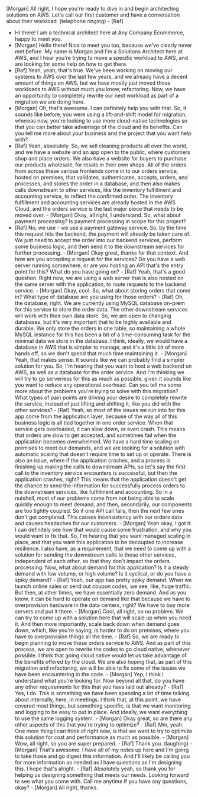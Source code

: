  [Morgan] All right, I hope you're ready to dive in and begin architecting solutions on AWS. Let's call our first customer and have a conversation about their workload. (telephone ringing) - [Raf] 
 
 - Hi there! I am a technical architect here at Any Company Ecommerce, happy to meet you.
 - [Morgan] Hello there! Nice to meet you too, because we've clearly never met before. My name is Morgan and I'm a Solutions Architect here at AWS, and I hear you're trying to move a specific workload to AWS, and are looking for some help on how to get there.
- [Raf] Yeah, yeah, that's true. We've been working on moving our systems to AWS over the last few years, and we already have a decent amount of things on AWS, but we have mostly just moved those workloads to AWS without much you know, refactoring. Now, we have an opportunity to completely rewrite our next workload as part of a migration we are doing here.
- [Morgan] Oh, that's awesome. I can definitely help you with that. So, it sounds like before, you were using a lift-and-shift model for migration, whereas now, you're looking to use more cloud-native technologies so that you can better take advantage of the cloud and its benefits. Can you tell me more about your business and the project that you want help with?
- [Raf] Yeah, absolutely. So, we sell cleaning products all over the world, and we have a website and an app open to the public, where customers shop and place orders. We also have a website for buyers to purchase our products wholesale, for resale in their own shops. All of the orders from across these various frontends come in to our orders service, hosted on premises, that validates, authenticates, accepts, orders, and processes, and stores the order in a database, and then also makes calls downstream to other services, like the inventory fulfillment and accounting service, to reflect the confirmed order. The inventory fulfillment and accounting services are already hosted in the AWS Cloud, and the orders service is the last major piece that needs to be moved over. - [Morgan] Okay, all right, I understand. So, what about payment processing? Is payment processing in scope for this project?
- [Raf] No, we use - we use a payment gateway service. So, by the time this request hits the backend, the payment will already be taken care of. We just need to accept the order into our backend services, perform some business logic, and then send it to the downstream services for further processing. - [Morgan] Okay great, thanks for that context. And how are you accepting a request for the services? Do you have a web server running somewhere, or are you hosting an API that's the entry point for this? What do you have going on? - [Raf] Yeah, that's a good question. Right now, we are using a web server that is also hosted on the same server with the application, to route requests to the backend service. - [Morgan] Okay, cool. So, what about storing orders that come in? What type of database are you using for those orders? - [Raf] Oh, the database, right. We are currently using MySQL database on-prem for this service to store the order data. The other downstream services will work with their own data store. So, we are open to changing databases, but it's very important that to be highly available and durable. We only store the orders in one table, so maintaining a whole MySQL instance for this has been a bit of a time-consuming task for the minimal data we store in the database. I think, ideally, we would have a database in AWS that is simpler to manage, and it's a little bit of more hands off, so we don't spend that much time maintaining it. - [Morgan] Yeah, that makes sense. It sounds like we can probably find a simpler solution for you. So, I'm hearing that you want to host a web backend on AWS, as well as a database for the order service. And I'm thinking we will try to go serverless for this as much as possible, given it sounds like you want to reduce any operational overhead. Can you tell me some more about the problems you're trying to solve with this migration? What types of pain points are driving your desire to completely rewrite the service, instead of just lifting and shifting it, like you did with the other services? - [Raf] Yeah, so most of the issues we run into for this app come from the application layer, because of the way all of this business logic is all tied together in one order service. When that service gets overloaded, it can slow down, or even crash. This means that orders are slow to get accepted, and sometimes fail when the application becomes overwhelmed. We have a hard time scaling on premises to meet our demands, and we are looking for a solution with automatic scaling that doesn't require time to set up or operate. There is also an issue, where if the application crashes, and a process is finishing up making the calls to downstream APIs, so let's say the first call to the inventory service encounters is successful, but then the application crashes, right? This means that the application doesn't get the chance to send the information for successfully process orders to the downstream services, like fulfillment and accounting. So in a nutshell, most of our problems come from not being able to scale quickly enough to meet demand, and then, secondarily, our components are too tightly coupled. So if one API call fails, then the next few ones don't get completed. This causes inconsistency with our orders data and causes headaches for our customers. - [Morgan] Yeah okay, I got it. I can definitely see how that would cause some frustration, and why you would want to fix that. So, I'm hearing that you want managed scaling in place, and that you want this application to be decoupled to increase resilience. I also have, as a requirement, that we need to come up with a solution for sending the downstream calls to those other services, independent of each other, so that they don't impact the orders processing. Now, what about demand for this application? Is it a steady demand with low volume, or high volume? Is it cyclical, or do you have a spiky demand? - [Raf] Yeah, our app has pretty spiky demand. When we launch online sales or send out coupon codes, we see, like, huge traffic. But then, at other times, we have essentially zero demand. And as you know, it can be hard to operate on demand like that because we have to overprovision hardware in the data centers, right? We have to buy more servers and put it there. - [Morgan] Cool, all right, so no problem. We can try to come up with a solution here that will scale up when you need it. And then more importantly, scale back down when demand goes down, which, like you're saying, is harder to do on premises, where you have to overprovision things all the time. - [Raf] So, we are ready to begin planning to move these orders service to AWS. And as part of this process, we are open to rewrite the codes to go cloud native, whenever possible. I think that going cloud native would let us take advantage of the benefits offered by the cloud. We are also hoping that, as part of this migration and refactoring, we will be able to fix some of the issues we have been encountering in the code. - [Morgan] Yep, I think I understand what you're looking for. Now beyond all that, do you have any other requirements for this that you have laid out already? - [Raf] Yes, I do. This is something we have been spending a lot of time talking about internally, here, in meetings. I think that, at this point, we have covered most things, but something specific, is that we want monitoring and logging to be easy to put in place. And ideally, we want everything to use the same logging system. - [Morgan] Okay great, so are there any other aspects of this that you're trying to optimize? - [Raf] Mm, yeah. One more thing I can think of right now, is that we want to try to optimize this solution for cost and performance as much as possible. - [Morgan] Wow, all right, so you are super prepared. - [Raf] Thank you. (laughing) - [Morgan] That's awesome. I have all of my notes up here and I'm going to take those and go digest this information. And I'll likely be calling you for more information as needed as I have questions as I'm designing this. I hope that's alright. - [Raf] Absolutely yeah, so thank you for helping us designing something that meets our needs. Looking forward to see what you come with. Call me anytime if you have any questions, okay? - [Morgan] All right, thanks. 
